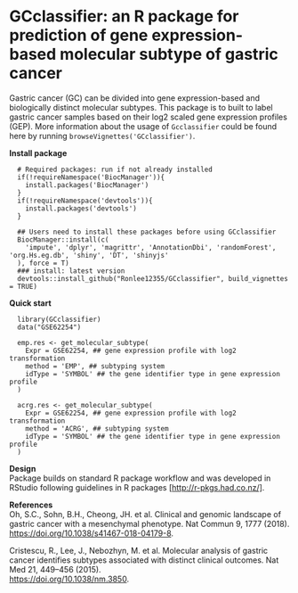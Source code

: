 # GCclassifier: an R package for prediction of gene expression-based molecular subtype of gastric cancer

Gastric cancer (GC) can be divided into gene expression-based and biologically distinct molecular subtypes. This package is to built to label gastric cancer samples based on their log2 scaled gene expression profiles (GEP). More information about the usage of `Gcclassifier` could be found here by running `browseVignettes('GCclassifier')`.

**Install package**
```{r}
  # Required packages: run if not already installed
  if(!requireNamespace('BiocManager')){
    install.packages('BiocManager')
  }
  if(!requireNamespace('devtools')){
    install.packages('devtools')
  }

  ## Users need to install these packages before using GCclassifier
  BiocManager::install(c(
    'impute', 'dplyr', 'magrittr', 'AnnotationDbi', 'randomForest', 'org.Hs.eg.db', 'shiny', 'DT', 'shinyjs'
  ), force = T)
  ### install: latest version
  devtools::install_github("Ronlee12355/GCclassifier", build_vignettes = TRUE)
```

**Quick start**
```{r}
  library(GCclassifier)
  data("GSE62254")
  
  emp.res <- get_molecular_subtype(
    Expr = GSE62254, ## gene expression profile with log2 transformation
    method = 'EMP', ## subtyping system
    idType = 'SYMBOL' ## the gene identifier type in gene expression profile
  )

  acrg.res <- get_molecular_subtype(
    Expr = GSE62254, ## gene expression profile with log2 transformation
    method = 'ACRG', ## subtyping system
    idType = 'SYMBOL' ## the gene identifier type in gene expression profile
  )
```
**Design**   
Package builds on standard R package workflow and was developed in RStudio following guidelines in R packages [http://r-pkgs.had.co.nz/].

**References**      
Oh, S.C., Sohn, B.H., Cheong, JH. et al. Clinical and genomic landscape of gastric cancer with a mesenchymal phenotype. Nat Commun 9, 1777 (2018).   
https://doi.org/10.1038/s41467-018-04179-8.      

Cristescu, R., Lee, J., Nebozhyn, M. et al. Molecular analysis of gastric cancer identifies subtypes associated with distinct clinical outcomes. Nat Med 21, 449–456 (2015).      
https://doi.org/10.1038/nm.3850.
